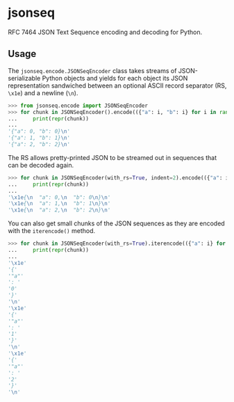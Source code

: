 # jsonseq

RFC 7464 JSON Text Sequence encoding and decoding for Python.

## Usage

The `jsonseq.encode.JSONSeqEncoder` class takes streams of JSON-serializable
Python objects and yields for each object its JSON representation sandwiched
between an optional ASCII record separator (RS, `\x1e`) and a newline (`\n`).

```python
>>> from jsonseq.encode import JSONSeqEncoder
>>> for chunk in JSONSeqEncoder().encode(({"a": i, "b": i} for i in range(3))):
...     print(repr(chunk))
...
'{"a": 0, "b": 0}\n'
'{"a": 1, "b": 1}\n'
'{"a": 2, "b": 2}\n'
```

The RS allows pretty-printed JSON to be streamed out in sequences that can be
decoded again.

```python
>>> for chunk in JSONSeqEncoder(with_rs=True, indent=2).encode(({"a": i, "b": i} for i in range(3))):
...     print(repr(chunk))
...
'\x1e{\n  "a": 0,\n  "b": 0\n}\n'
'\x1e{\n  "a": 1,\n  "b": 1\n}\n'
'\x1e{\n  "a": 2,\n  "b": 2\n}\n'
```

You can also get small chunks of the JSON sequences as they are encoded with
the `iterencode()` method.

```python
>>> for chunk in JSONSeqEncoder(with_rs=True).iterencode(({"a": i} for i in range(3))):
...     print(repr(chunk))
...
'\x1e'
'{'
'"a"'
': '
'0'
'}'
'\n'
'\x1e'
'{'
'"a"'
': '
'1'
'}'
'\n'
'\x1e'
'{'
'"a"'
': '
'2'
'}'
'\n'
```
